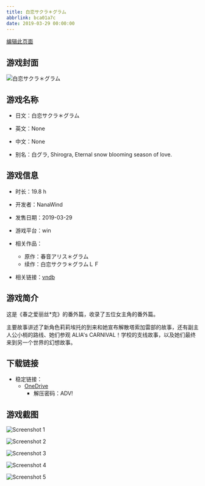 ```yaml
---
title: 白恋サクラ＊グラム
abbrlink: bca01a7c
date: 2019-03-29 00:00:00
---
```

[编辑此页面](https://github.com/ACG-3/ADV3-source/blob/main/source/_posts/games/%E7%99%BD%E6%81%8B%E3%82%B5%E3%82%AF%E3%83%A9%EF%BC%8A%E3%82%B0%E3%83%A9%E3%83%A0.md)

## 游戏封面

![白恋サクラ＊グラム](https://pan.timero.xyz/onedrive/img_lib_001/%E7%99%BD%E6%81%8B%E3%82%B5%E3%82%AF%E3%83%A9%EF%BC%8A%E3%82%B0%E3%83%A9%E3%83%A0_cover.avif)


## 游戏名称

- 日文：白恋サクラ＊グラム
- 英文：None
- 中文：None

- 别名：白グラ, Shirogra, Eternal snow blooming season of love.


## 游戏信息

- 时长：19.8 h
- 开发者：NanaWind
- 发售日期：2019-03-29
- 游戏平台：win
- 相关作品：
   - 原作：春音アリス＊グラム
   - 续作：白恋サクラ＊グラムＬＦ

- 相关链接：[vndb](https://vndb.org/v22610)


## 游戏简介

这是《春之爱丽丝*克》的番外篇，收录了五位女主角的番外篇。

主要故事讲述了新角色莉莉埃托的到来和她宣布解散塔索加雷部的故事，还有副主人公小梢的路线、她们参观 ALIA's CARNIVAL！学校的支线故事，以及她们最终来到另一个世界的幻想故事。


## 下载链接

- 稳定链接：
    - [OneDrive](https://pan.timero.xyz/onedrive/adv_lib_001/%E7%99%BD%E6%81%8B%E3%82%B5%E3%82%AF%E3%83%A9%EF%BC%8A%E3%82%B0%E3%83%A9%E3%83%A0)
        - 解压密码：ADV!



## 游戏截图


![Screenshot 1](https://pan.timero.xyz/onedrive/img_lib_001/%E7%99%BD%E6%81%8B%E3%82%B5%E3%82%AF%E3%83%A9%EF%BC%8A%E3%82%B0%E3%83%A9%E3%83%A0_Screenshot_1.avif)

![Screenshot 2](https://pan.timero.xyz/onedrive/img_lib_001/%E7%99%BD%E6%81%8B%E3%82%B5%E3%82%AF%E3%83%A9%EF%BC%8A%E3%82%B0%E3%83%A9%E3%83%A0_Screenshot_2.avif)

![Screenshot 3](https://pan.timero.xyz/onedrive/img_lib_001/%E7%99%BD%E6%81%8B%E3%82%B5%E3%82%AF%E3%83%A9%EF%BC%8A%E3%82%B0%E3%83%A9%E3%83%A0_Screenshot_3.avif)

![Screenshot 4](https://pan.timero.xyz/onedrive/img_lib_001/%E7%99%BD%E6%81%8B%E3%82%B5%E3%82%AF%E3%83%A9%EF%BC%8A%E3%82%B0%E3%83%A9%E3%83%A0_Screenshot_4.avif)

![Screenshot 5](https://pan.timero.xyz/onedrive/img_lib_001/%E7%99%BD%E6%81%8B%E3%82%B5%E3%82%AF%E3%83%A9%EF%BC%8A%E3%82%B0%E3%83%A9%E3%83%A0_Screenshot_5.avif)

